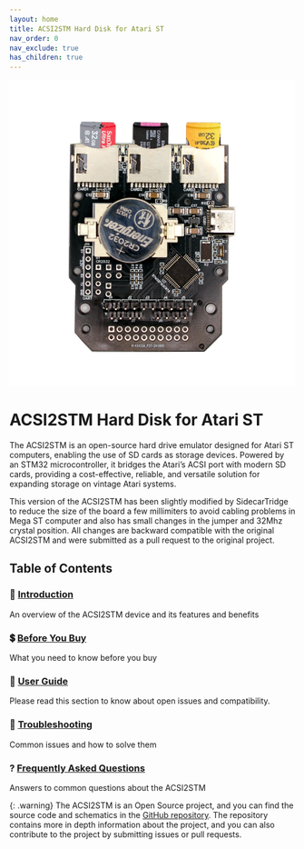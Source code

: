 ```yaml
---
layout: home
title: ACSI2STM Hard Disk for Atari ST
nav_order: 0
nav_exclude: true
has_children: true
---
```



![ACSI2STM Hard Disk](/acsi2stm-atari-st/assets/images/ACSI2STM-SDCARDS-BATTERY-TOP.png)

# ACSI2STM Hard Disk for Atari ST

The ACSI2STM is an open-source hard drive emulator designed for Atari ST computers, enabling the use of SD cards as storage devices. Powered by an STM32 microcontroller, it bridges the Atari’s ACSI port with modern SD cards, providing a cost-effective, reliable, and versatile solution for expanding storage on vintage Atari systems.

This version of the ACSI2STM has been slightly modified by SidecarTridge to reduce the size of the board a few millimiters to avoid cabling problems in Mega ST computer and also has small changes in the jumper and 32Mhz crystal position. All changes are backward compatible with the original ACSI2STM and were submitted as a pull request to the original project.

## Table of Contents

<h3>📘 <a href="/acsi2stm-atari-st/introduction/">Introduction</a></h3>
<p>An overview of the ACSI2STM device and its features and benefits</p>

<h3>💲 <a href="/acsi2stm-atari-st/before-buy/">Before You Buy</a></h3>
<p>What you need to know before you buy</p>

<h3>🤝 <a href="/acsi2stm-atari-st/user-guide/">User Guide</a></h3>
<p>Please read this section to know about open issues and compatibility.</p>

<h3>🔧 <a href="/acsi2stm-atari-st/troubleshooting/">Troubleshooting</a></h3>
<p>Common issues and how to solve them</p>

<h3>? <a href="/acsi2stm-atari-st/faq/">Frequently Asked Questions</a></h3>
<p>Answers to common questions about the ACSI2STM</p>

{: .warning}
The ACSI2STM is an Open Source project, and you can find the source code and schematics in the [GitHub repository](https://github.com/retro16/acsi2stm/). The repository contains more in depth information about the project, and you can also contribute to the project by submitting issues or pull requests.


